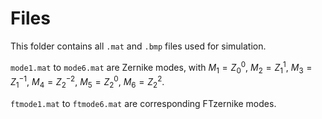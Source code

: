 # Files
This folder contains all `.mat` and `.bmp` files used for simulation.

`mode1.mat` to `mode6.mat` are Zernike modes, with $`M_1=Z^0_0`$, $`M_2=Z^1_1`$, $`M_3=Z^{-1}_1`$, $`M_4=Z^{-2}_2`$, $`M_5=Z^0_2`$, $`M_6=Z^2_2`$.

`ftmode1.mat` to `ftmode6.mat` are corresponding FTzernike modes.

